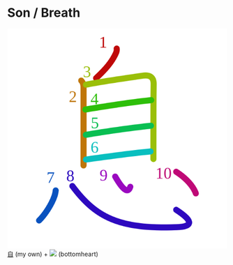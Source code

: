 # Son / Breath
![606f](Kanji/kanji-colorize/606f.svg)
[自](Kanji/kanji-dict/自.md) (my own) + [![](http://www.kanjidamage.com/assets/radsmall/heartbottom-9e56e0a0233a18e46572cd863b74559bcd8b77d7b5b1bbbed4af2b91f061d5ba.jpg)](http://www.kanjidamage.com/kanji/98-heart-%E5%BF%83) (bottomheart)